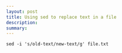 ```yaml
---
layout: post
title: Using sed to replace text in a file
description: 
summary: 
---
```


```
sed -i 's/old-text/new-text/g' file.txt
```
